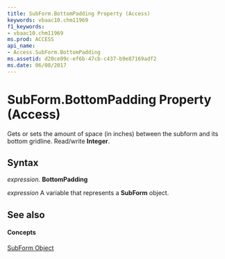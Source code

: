 ```yaml
---
title: SubForm.BottomPadding Property (Access)
keywords: vbaac10.chm11969
f1_keywords:
- vbaac10.chm11969
ms.prod: ACCESS
api_name:
- Access.SubForm.BottomPadding
ms.assetid: d20ce09c-ef6b-47cb-c437-b9e87169adf2
ms.date: 06/08/2017
---
```



# SubForm.BottomPadding Property (Access)

Gets or sets the amount of space (in inches) between the subform and its bottom gridline. Read/write  **Integer**.


## Syntax

 _expression_. **BottomPadding**

 _expression_ A variable that represents a **SubForm** object.


## See also


#### Concepts


[SubForm Object](subform-object-access.md)

